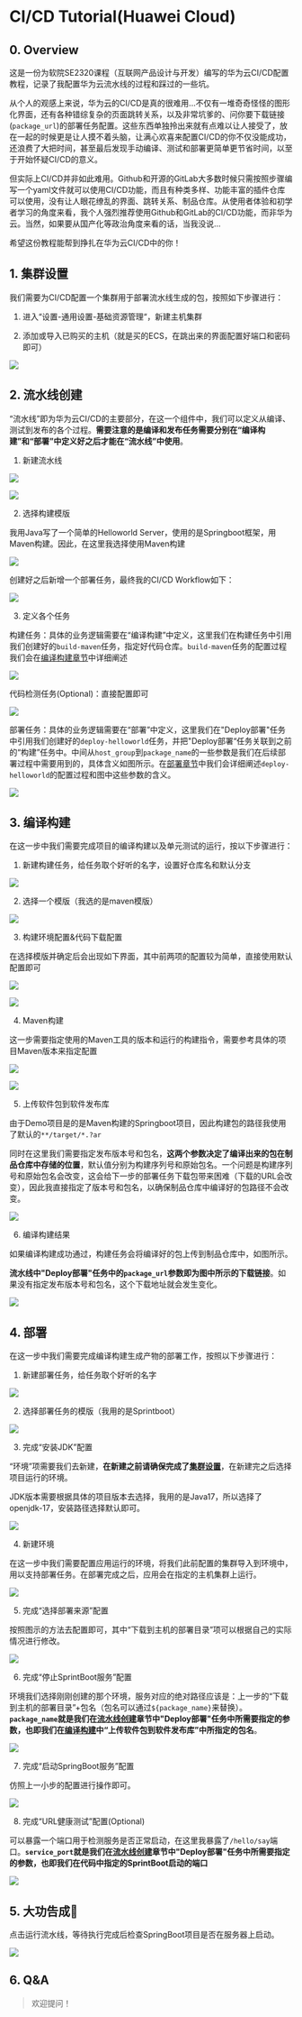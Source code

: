 # CI/CD Tutorial(Huawei Cloud)

## 0. Overview

这是一份为软院SE2320课程（互联网产品设计与开发）编写的华为云CI/CD配置教程，记录了我配置华为云流水线的过程和踩过的一些坑。

从个人的观感上来说，华为云的CI/CD是真的很难用...不仅有一堆奇奇怪怪的图形化界面，还有各种错综复杂的页面跳转关系，以及非常坑爹的、问你要下载链接(`package_url`)的部署任务配置。这些东西单独拎出来就有点难以让人接受了，放在一起的时候更是让人摸不着头脑，让满心欢喜来配置CI/CD的你不仅没能成功，还浪费了大把时间，甚至最后发现手动编译、测试和部署更简单更节省时间，以至于开始怀疑CI/CD的意义。

但实际上CI/CD并非如此难用。Github和开源的GitLab大多数时候只需按照步骤编写一个yaml文件就可以使用CI/CD功能，而且有种类多样、功能丰富的插件仓库可以使用，没有让人眼花缭乱的界面、跳转关系、制品仓库。从使用者体验和初学者学习的角度来看，我个人强烈推荐使用Github和GitLab的CI/CD功能，而非华为云。当然，如果要从国产化等政治角度来看的话，当我没说...

希望这份教程能帮到挣扎在华为云CI/CD中的你！

## 1. 集群设置

我们需要为CI/CD配置一个集群用于部署流水线生成的包，按照如下步骤进行：

1. 进入“设置-通用设置-基础资源管理“，新建主机集群

2. 添加或导入已购买的主机（就是买的ECS，在跳出来的界面配置好端口和密码即可）

![](./img/基础资源管理.png)

## 2. 流水线创建

“流水线”即为华为云CI/CD的主要部分，在这一个组件中，我们可以定义从编译、测试到发布的各个过程。**需要注意的是编译和发布任务需要分别在“编译构建”和“部署”中定义好之后才能在“流水线”中使用**。

1. 新建流水线

![](./img/新建流水线.png)

![](./img/流水线信息.png)

2. 选择构建模版

我用Java写了一个简单的Helloworld Server，使用的是Springboot框架，用Maven构建。因此，在这里我选择使用Maven构建

![](./img/选择构建模版.png)

创建好之后新增一个部署任务，最终我的CI/CD Workflow如下：

![](./img/流水线DAG.png)

3. 定义各个任务

构建任务：具体的业务逻辑需要在“编译构建”中定义，这里我们在构建任务中引用我们创建好的`build-maven`任务，指定好代码仓库。`build-maven`任务的配置过程我们会在[编译构建章节](#3-编译构建)中详细阐述

![](./img/流水线-构建.png)

代码检测任务(Optional)：直接配置即可

![](./img/流水线-代码检查.png)

部署任务：具体的业务逻辑需要在“部署”中定义，这里我们在"Deploy部署"任务中引用我们创建好的`deploy-helloworld`任务，并把"Deploy部署“任务关联到之前的“构建”任务中。中间从`host_group`到`package_name`的一些参数是我们在后续部署过程中需要用到的，具体含义如图所示。在[部署章节](#4-部署)中我们会详细阐述`deploy-helloworld`的配置过程和图中这些参数的含义。

![](./img/流水线-部署.png)

## 3. 编译构建

在这一步中我们需要完成项目的编译构建以及单元测试的运行，按以下步骤进行：

1. 新建构建任务，给任务取个好听的名字，设置好仓库名和默认分支

![](./img/编译构建-新建.png)

2. 选择一个模版（我选的是maven模版）

![](./img/编译构建-模版.png)

3. 构建环境配置&代码下载配置

在选择模版并确定后会出现如下界面，其中前两项的配置较为简单，直接使用默认配置即可

![](./img/编译构建-构建环境配置.png)

![](./img/编译构建-代码下载配置.png)

4. Maven构建

这一步需要指定使用的Maven工具的版本和运行的构建指令，需要参考具体的项目Maven版本来指定配置

![](./img/编译构建-maven构建-1.png)

![](./img/编译构建-maven构建-2.png)

5. 上传软件包到软件发布库

由于Demo项目是的是Maven构建的Springboot项目，因此构建包的路径我使用了默认的`**/target/*.?ar`

同时在这里我们需要指定发布版本号和包名，**这两个参数决定了编译出来的包在制品仓库中存储的位置**，默认值分别为构建序列号和原始包名。一个问题是构建序列号和原始包名会改变，这会给下一步的部署任务下载包带来困难（下载的URL会改变），因此我直接指定了版本号和包名，以确保制品仓库中编译好的包路径不会改变。

![](./img/编译构建-上传软件包.png)

6. 编译构建结果

如果编译构建成功通过，构建任务会将编译好的包上传到制品仓库中，如图所示。

**流水线中"Deploy部署"任务中的`package_url`参数即为图中所示的下载链接**。如果没有指定发布版本号和包名，这个下载地址就会发生变化。

![](./img/软件发布库.png)

## 4. 部署

在这一步中我们需要完成编译构建生成产物的部署工作，按照以下步骤进行：

1. 新建部署任务，给任务取个好听的名字

![](./img/部署-新建.png)

2. 选择部署任务的模版（我用的是Sprintboot）

![](./img/部署-模版.png)

3. 完成“安装JDK”配置

“环境”项需要我们去新建，**在新建之前请确保完成了[集群设置](#1-集群设置)**，在新建完之后选择项目运行的环境。

JDK版本需要根据具体的项目版本去选择，我用的是Java17，所以选择了openjdk-17，安装路径选择默认即可。

![](./img/部署-JDK.png)

4. 新建环境

在这一步中我们需要配置应用运行的环境，将我们此前配置的集群导入到环境中，用以支持部署任务。在部署完成之后，应用会在指定的主机集群上运行。

![](./img/部署-环境.png)

5. 完成“选择部署来源”配置

按照图示的方法去配置即可，其中“下载到主机的部署目录”项可以根据自己的实际情况进行修改。

![](./img/部署-来源.png)

6. 完成“停止SprintBoot服务”配置

环境我们选择刚刚创建的那个环境，服务对应的绝对路径应该是：上一步的“下载到主机的部署目录”+包名（包名可以通过`${package_name}`来替换）。**`package_name`就是我们在[流水线创建](#2-流水线创建)章节中"Deploy部署"任务中所需要指定的参数，也即我们在[编译构建](#3-编译构建)中“上传软件包到软件发布库”中所指定的包名**。

![](./img/部署-停止springboot.png)

7. 完成“启动SpringBoot服务”配置

仿照上一小步的配置进行操作即可。

![](./img/部署-启动springboot.png)

8. 完成“URL健康测试”配置(Optional)

可以暴露一个端口用于检测服务是否正常启动，在这里我暴露了`/hello/say`端口。**`service_port`就是我们在[流水线创建](#2-流水线创建)章节中"Deploy部署"任务中所需要指定的参数，也即我们在代码中指定的SprintBoot启动的端口**

![](./img/部署-url健康检测.png)

## 5. 大功告成🎉

点击运行流水线，等待执行完成后检查SpringBoot项目是否在服务器上启动。

![](./img/result.png)

## 6. Q&A

> 欢迎提问！